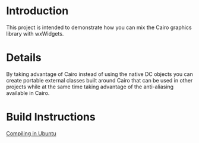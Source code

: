 # Introduction #

This project is intended to demonstrate how you can mix the Cairo graphics library with wxWidgets.


# Details #

By taking advantage of Cairo instead of using the native DC objects you can create portable external classes built around Cairo that can be used in other projects while at the same time taking advantage of the anti-aliasing available in Cairo.

# Build Instructions #
[Compiling in Ubuntu](http://code.google.com/p/wxcairo/wiki/ComilingInUbuntu)